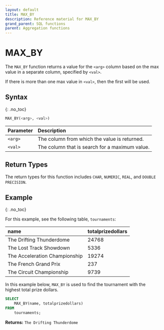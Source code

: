 ```yaml
---
layout: default
title: MAX_BY
description: Reference material for MAX_BY
grand_parent: SQL functions
parent: Aggregation functions
---
```



# MAX\_BY

The `MAX_BY` function returns a value for the `<arg>` column based on the max value in a separate column, specified by `<val>`.

If there is more than one max value in `<val>`, then the first will be used.

## Syntax
{: .no_toc}

```sql
MAX_BY(<arg>, <val>)
```

| Parameter | Description                                    |
| :--------- | :---------------------------------------------- |
| `<arg>`   | The column from which the value is returned.   |
| `<val>`   | The column that is search for a maximum value. |

## Return Types
The return types for this function includes `CHAR`, `NUMERIC`, `REAL`, and `DOUBLE PRECISION`. 

## Example
{: .no_toc}

For this example,  see the following table, `tournaments`:

| name                          | totalprizedollars |
| :-----------------------------| :-----------------| 
| The Drifting Thunderdome      | 24768             |
| The Lost Track Showdown       | 5336              |
| The Acceleration Championship | 19274             |
| The French Grand Prix         | 237               |
| The Circuit Championship      | 9739              |


In this example below, `MAX_BY` is used to find the tournament  with the highest total prize dollars.

```sql
SELECT
	MAX_BY(name, totalprizedollars)
FROM
	tournaments;
```

**Returns:** `The Drifting Thunderdome`
